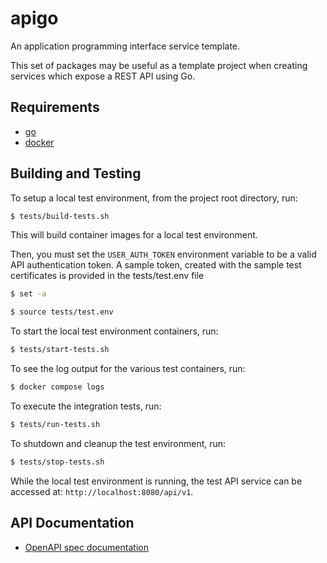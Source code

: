 # apigo
An application programming interface service template.

This set of packages may be useful as a template project when creating services
which expose a REST API using Go.

## Requirements

* [go](https://go.dev/dl/)
* [docker](https://docs.docker.com/get-docker/)

## Building and Testing

To setup a local test environment, from the project root directory, run:

```sh
$ tests/build-tests.sh
```

This will build container images for a local test environment.

Then, you must set the `USER_AUTH_TOKEN` environment variable to be a valid API
authentication token. A sample token, created with the sample test certificates
is provided in the tests/test.env file

```sh
$ set -a

$ source tests/test.env
```

To start the local test environment containers, run:

```sh
$ tests/start-tests.sh
```

To see the log output for the various test containers, run:

```sh
$ docker compose logs
```

To execute the integration tests, run:

```sh
$ tests/run-tests.sh
```

To shutdown and cleanup the test environment, run:

```sh
$ tests/stop-tests.sh
```

While the local test environment is running, the test API service can be
accessed at: `http://localhost:8080/api/v1`.

## API Documentation

* [OpenAPI spec documentation](api/openapi.yaml)
